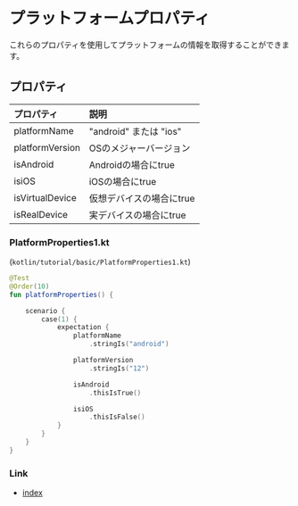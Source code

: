 # プラットフォームプロパティ

これらのプロパティを使用してプラットフォームの情報を取得することができます。

## プロパティ

| プロパティ           | 説明                  |
|:----------------|:--------------------|
| platformName    | "android" または "ios" |
| platformVersion | OSのメジャーバージョン        |
| isAndroid       | Androidの場合にtrue     |
| isiOS           | iOSの場合にtrue         |
| isVirtualDevice | 仮想デバイスの場合にtrue      |
| isRealDevice    | 実デバイスの場合にtrue       |

### PlatformProperties1.kt

(`kotlin/tutorial/basic/PlatformProperties1.kt`)

```kotlin
@Test
@Order(10)
fun platformProperties() {

    scenario {
        case(1) {
            expectation {
                platformName
                    .stringIs("android")

                platformVersion
                    .stringIs("12")

                isAndroid
                    .thisIsTrue()

                isiOS
                    .thisIsFalse()
            }
        }
    }
}
```

### Link

- [index](../../../index_ja.md)

